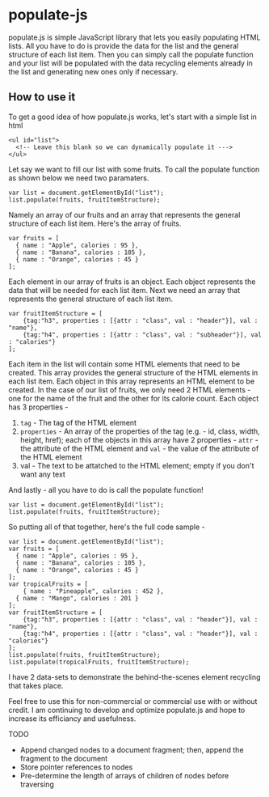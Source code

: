 # populate-js
populate.js  is simple JavaScript library that lets you easily populating HTML lists. All you have to do is provide the data for the list and the general structure of each list item. Then you can simply call the populate function and your list will be populated with the data recycling elements already in the list and generating new ones only if necessary.

## How to use it
To get a good idea of how populate.js works, let's start with a simple list in html
```
<ul id="list">
  <!-- Leave this blank so we can dynamically populate it --->
</ul>
```
Let say we want to fill our list with some fruits. To call the populate function as shown below we need two paramaters.
```
var list = document.getElementById("list");
list.populate(fruits, fruitItemStructure);
```
Namely an array of our fruits and an array that represents the general structure of each list item. Here's the array of fruits.
```
var fruits = [
  { name : "Apple", calories : 95 },
  { name : "Banana", calories : 105 },
  { name : "Orange", calories : 45 }
];
```
Each element in our array of fruits is an object. Each object represents the data that will be needed for each list item. Next we need an array that represents the general structure of each list item.
```
var fruitItemStructure = [
	{tag:"h3", properties : [{attr : "class", val : "header"}], val : "name"},
	{tag:"h4", properties : [{attr : "class", val : "subheader"}], val : "calories"}
];
```
Each item in the list will contain some HTML elements that need to be created. This array provides the general structure of the HTML elements in each list item. Each object in this array represents an HTML element to be created. In the case of our list of fruits, we only need 2 HTML elements - one for the name of the fruit and the other for its calorie count. Each object has 3 properties -
1. `tag` - The tag of the HTML element
2. `properties` - An array of the properties of the tag (e.g. - id, class, width, height, href); each of the objects in this array have 2 properties - `attr` - the attribute of the HTML element and `val` - the value of the attribute of the HTML element
3. val - The text to be attatched to the HTML element; empty if you don't want any text

And lastly - all you have to do is call the populate function!
```
var list = document.getElementById("list");
list.populate(fruits, fruitItemStructure);
```
So putting all of that together, here's the full code sample -
```
var list = document.getElementById("list");
var fruits = [
  { name : "Apple", calories : 95 },
  { name : "Banana", calories : 105 },
  { name : "Orange", calories : 45 }
];
var tropicalFruits = [
	{ name : "Pineapple", calories : 452 },
  { name : "Mango", calories : 201 }
];
var fruitItemStructure = [
	{tag:"h3", properties : [{attr : "class", val : "header"}], val : "name"},
	{tag:"h4", properties : [{attr : "class", val : "header"}], val : "calories"}
];
list.populate(fruits, fruitItemStructure);
list.populate(tropicalFruits, fruitItemStructure);
```
I have 2 data-sets to demonstrate the behind-the-scenes element recycling that takes place.

Feel free to use this for non-commercial or commercial use with or without credit. I am continuing to develop and optimize populate.js and hope to increase its efficiancy and usefulness.

TODO
- Append changed nodes to a document fragment; then, append the fragment to the document
- Store pointer references to nodes
- Pre-determine the length of arrays of children of nodes before traversing
